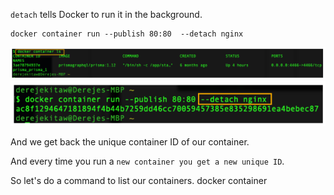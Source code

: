 `detach` tells Docker to run it in the background.
```
docker container run --publish 80:80  --detach nginx
```
![docker_composer](/data/07_docker.png)
![docker_composer](/data/08_docker.png)

And we get back the unique container ID of our container.

And every time you run a `new container you get a new unique ID`.

So let's do a command to list our containers. docker container